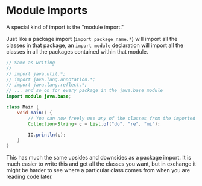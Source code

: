 # Module Imports

A special kind of import is the "module import."

Just like a package import (`import package_name.*`) will
import all the classes in that package, an `import module`
declaration will import all the classes in all the packages
contained within that module.

```java
// Same as writing
//
// import java.util.*;
// import java.lang.annotation.*;
// import java.lang.reflect.*;
// ... and so on for every package in the java.base module
import module java.base;

class Main {
    void main() {
        // You can now freely use any of the classes from the imported module
        Collection<String> c = List.of("do", "re", "mi");

        IO.println(c);
    }
}
```

This has much the same upsides and downsides as a package import. It is
much easier to write this and get all the classes you want, but in exchange
it might be harder to see where a particular class comes from when you are
reading code later.
